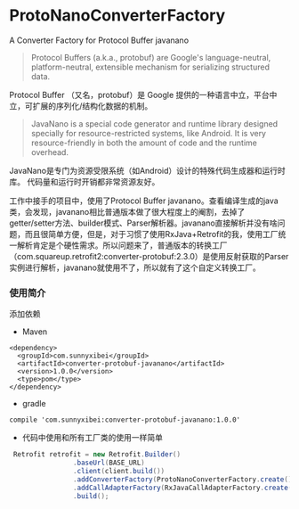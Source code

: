 # ProtoNanoConverterFactory
A Converter Factory for Protocol Buffer javanano 



> Protocol Buffers (a.k.a., protobuf) are Google's language-neutral, platform-neutral, extensible mechanism for serializing structured data.

Protocol Buffer （又名，protobuf）是 Google 提供的一种语言中立，平台中立，可扩展的序列化/结构化数据的机制。

> JavaNano is a special code generator and runtime library designed specially for resource-restricted systems, like Android. It is very resource-friendly in both the amount of code and the runtime overhead. 

JavaNano是专门为资源受限系统（如Android）设计的特殊代码生成器和运行时库。 代码量和运行时开销都非常资源友好。

工作中接手的项目中，使用了Protocol Buffer javanano。查看编译生成的java类，会发现，javanano相比普通版本做了很大程度上的阉割，去掉了getter/setter方法、builder模式、Parser解析器。javanano直接解析并没有啥问题，而且很简单方便，但是，对于习惯了使用RxJava+Retrofit的我，使用工厂统一解析肯定是个硬性需求。所以问题来了，普通版本的转换工厂（com.squareup.retrofit2:converter-protobuf:2.3.0）是使用反射获取的Parser实例进行解析，javanano就使用不了，所以就有了这个自定义转换工厂。



### 使用简介

添加依赖

* Maven

```gr
<dependency>
  <groupId>com.sunnyxibei</groupId>
  <artifactId>converter-protobuf-javanano</artifactId>
  <version>1.0.0</version>
  <type>pom</type>
</dependency>
```

* gradle

```gr
compile 'com.sunnyxibei:converter-protobuf-javanano:1.0.0'
```

* 代码中使用和所有工厂类的使用一样简单

```java
 Retrofit retrofit = new Retrofit.Builder()
                .baseUrl(BASE_URL)
                .client(client.build())
                .addConverterFactory(ProtoNanoConverterFactory.create())
                .addCallAdapterFactory(RxJavaCallAdapterFactory.create())
                .build();
```

